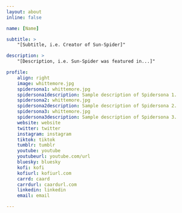 ```yaml
---
layout: about
inline: false

name: [Name]

subtitle: >
    "[Subtitle, i.e. Creator of Sun-Spider]"

description: >
    "[Description, i.e. Sun-Spider was featured in...]"

profile: 
    align: right
    image: whittemore.jpg
    spidersona1: whittemore.jpg
    spidersona1description: Sample description of Spidersona 1.
    spidersona2: whittemore.jpg
    spidersona2description: Sample description of Spidersona 2.
    spidersona3: whittemore.jpg
    spidersona3description: Sample description of Spidersona 3.
    website: website
    twitter: twitter
    instagram: instagram
    tiktok: tiktok
    tumblr: tumblr
    youtube: youtube
    youtubeurl: youtube.com/url
    bluesky: bluesky
    kofi: kofi
    kofiurl: kofiurl.com
    carrd: caard
    carrdurl: caardurl.com
    linkedin: linkedin
    email: email

---
```


<!-- longer bio here -->
